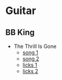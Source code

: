# Guitar

## BB King

- The Thrill Is Gone
  - [song 1](https://www.youtube.com/watch?v=lfHXSdBPVBM)
  - [song 2](https://www.youtube.com/watch?v=K5w8DqF0vT0)
  - [licks 1](https://www.youtube.com/watch?v=68j0uTgYwck)
  - [licks 2](https://www.youtube.com/watch?v=LqbT4OaJUZQ)
  
